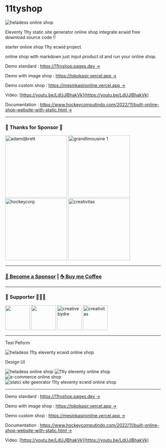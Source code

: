 # 11tyshop

![heladess online shop](https://blogger.googleusercontent.com/img/b/R29vZ2xl/AVvXsEiFqb7c3xCeMahPABf7isdylCHMMfPEm5SM2m_T4QWSRrPBgep_jiTe2Z5AcQJ-qNylCQkuMK9dBmaU0oo0muvDSey4vdbtpLu7cArRWivnp5D_C5vQFfZnd0H01wOsk2FQeRHwKW1uBc1l1KueL1VJHGRb7LNi6CCrfMeb4VQBgKPYxjo4DuHU6TDK-A/s600/shop11ty.webp)

Eleventy 11ty static site generator online shop integrate ecwid free download source code !!

starter online shop 11ty ecwid project.

online shop with markdown just input product id and run your online shop.

Demo standard : [https://11tyshop.pages.dev →](https://11tyshop.pages.dev/)

Demo with image shop : [https://tokokasir.vercel.app →](https://tokokasir.vercel.app)

Demo custom shop : [https://mesinkasironline.vercel.app →](https://mesinkasironline.vercel.app)

Video: [https://youtu.be/LdUJlBhakVk](https://youtu.be/LdUJlBhakVk)

Documentation : [https://www.hockeycomputindo.com/2022/11/built-online-shop-website-with-static.html →](https://www.hockeycomputindo.com/2022/11/built-online-shop-website-with-static.html)

----------------------------------------

### 💖 Thanks for Sponsor 🤞 

<a href="https://www.adamdjbrett.com/" target="_blank"><img src="https://github.com/adamdjbrett/adamdjbrett.github.io/blob/master/assets/img/open-graph-logo.png?raw=true" alt="adamdjbrett" width="200" height="200"/></a> <a href="https://www.grandlimousine.com/" target="_blank"><img src="https://avatars.githubusercontent.com/u/136876765?v=4" alt="grandlimousine 1" width="200" height="200"/></a> <a href="https://www.hockeycomputindo.com/themes/" target="_blank"><img src="https://www.hockeycomputindo.com/img/hockeycompcarwebsite.jpg" alt="hockeycorp" width="200" height="200"/></a>  <a href="https://fiverr.com/creativitas/" target="_blank"><img src="https://creativitas.github.io//assets/img/creativitaswebdev.webp" alt="creativitas" width="200" height="200"/></a>

----------------------------------------

### [🚀 Become a Sponsor](https://github.com/sponsors/mesinkasir) | [☕ Buy me Coffee](https://www.paypal.com/cgi-bin/webscr?cmd=_s-xclick&hosted_button_id=JVZVXBC4N9DAN)

----------------------------------------

### 🥇 Supporter 👨🏻‍🚀

<a href="https://github.com/adamdjbrett"><img src="https://avatars.githubusercontent.com/u/22662978?v=4" width="80" height="80"/></a> <a href="https://github.com/grandlimo/"><img src="https://avatars.githubusercontent.com/u/136876765?v=4" width="80" height="80"/></a> <a href="https://github.com/creativebydre"><img alt="creativebydre" src="https://avatars.githubusercontent.com/u/70264436?v=4" width="80" height="80"/></a> <a href="https://github.com/creativitas"><img alt="creativitas" src="https://avatars.githubusercontent.com/u/112189857?v=4" width="80" height="80"/></a>

----------------

Test Peform

![heladess 11ty eleventy ecwid online shop](https://blogger.googleusercontent.com/img/b/R29vZ2xl/AVvXsEg51D8lYDOJ9xP5pDzUuajKGpkhK6z1FdGltnIq0zcB-Ji-8IGwHFixWSMx745MQ2WhYsxgL37wYZqValFEFFOYrdHUtarKr7PVgyRbzKz-2Pp9SiAr9OqYNnxePDZJ2rSyRj5VThF8xkLfBphsFAgRYQn8yESFXO-n256BqSz0pP3N3tiedQF4EzHh4Q/s1349/speed%20online%20shop%20seo.webp)


Design UI

![heladess online shop](/img/shoot11tyshop.webp)
![11ty eleventy online shop](/img/shoot11tyshop1.webp)
![e-commerce online shop](/img/shoot11tyshop2.webp)
![statci site geenrator 11ty eleventy ecwid online shop](/img/shoot11tyshop3.webp)


-------------------

Demo standard : [https://11tyshop.pages.dev →](https://11tyshop.pages.dev/)

Demo with image shop : [https://tokokasir.vercel.app →](https://tokokasir.vercel.app)

Demo custom shop : [https://mesinkasironline.vercel.app →](https://mesinkasironline.vercel.app)

Documentation : [https://www.hockeycomputindo.com/2022/11/built-online-shop-website-with-static.html →](https://www.hockeycomputindo.com/2022/11/built-online-shop-website-with-static.html)

Video: [https://youtu.be/LdUJlBhakVk](https://youtu.be/LdUJlBhakVk)

